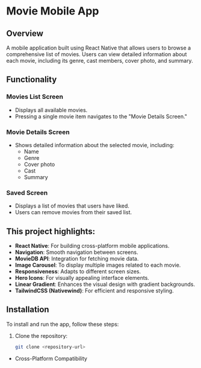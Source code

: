 # Movie Mobile App

## Overview
A mobile application built using React Native that allows users to browse a comprehensive list of movies. Users can view detailed information about each movie, including its genre, cast members, cover photo, and summary.

## Functionality

### Movies List Screen
- Displays all available movies.
- Pressing a single movie item navigates to the "Movie Details Screen."

### Movie Details Screen
- Shows detailed information about the selected movie, including:
  - Name
  - Genre
  - Cover photo
  - Cast
  - Summary

### Saved Screen
- Displays a list of movies that users have liked.
- Users can remove movies from their saved list.

## This project highlights:
- **React Native**: For building cross-platform mobile applications.
- **Navigation**: Smooth navigation between screens.
- **MovieDB API**: Integration for fetching movie data.
- **Image Carousel**: To display multiple images related to each movie.
- **Responsiveness**: Adapts to different screen sizes.
- **Hero Icons**: For visually appealing interface elements.
- **Linear Gradient**: Enhances the visual design with gradient backgrounds.
- **TailwindCSS (Nativewind)**: For efficient and responsive styling.

## Installation
To install and run the app, follow these steps:

1. Clone the repository:
   ```bash
   git clone <repository-url>

- Cross-Platform Compatibility
